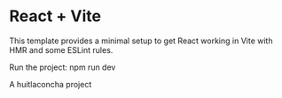 # React + Vite

This template provides a minimal setup to get React working in Vite with HMR and some ESLint rules.

Run the project: npm run dev

A huitlaconcha project
